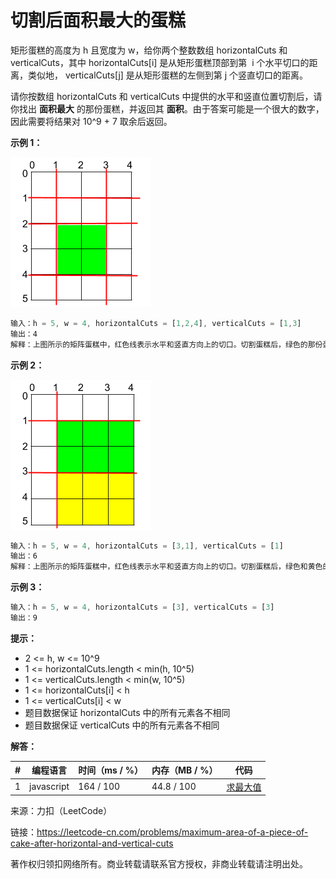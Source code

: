 # 切割后面积最大的蛋糕

矩形蛋糕的高度为 h 且宽度为 w，给你两个整数数组 horizontalCuts 和 verticalCuts，其中 horizontalCuts[i] 是从矩形蛋糕顶部到第  i 个水平切口的距离，类似地， verticalCuts[j] 是从矩形蛋糕的左侧到第 j 个竖直切口的距离。

请你按数组 horizontalCuts 和 verticalCuts 中提供的水平和竖直位置切割后，请你找出 **面积最大** 的那份蛋糕，并返回其 **面积**。由于答案可能是一个很大的数字，因此需要将结果对 10^9 + 7 取余后返回。

**示例 1：**

![eg1.png](./eg1.png)

``` javascript
输入：h = 5, w = 4, horizontalCuts = [1,2,4], verticalCuts = [1,3]
输出：4
解释：上图所示的矩阵蛋糕中，红色线表示水平和竖直方向上的切口。切割蛋糕后，绿色的那份蛋糕面积最大。
```

**示例 2：**

![eg2.png](./eg2.png)

``` javascript
输入：h = 5, w = 4, horizontalCuts = [3,1], verticalCuts = [1]
输出：6
解释：上图所示的矩阵蛋糕中，红色线表示水平和竖直方向上的切口。切割蛋糕后，绿色和黄色的两份蛋糕面积最大。
```

**示例 3：**

``` javascript
输入：h = 5, w = 4, horizontalCuts = [3], verticalCuts = [3]
输出：9
```

**提示：**

- 2 <= h, w <= 10^9
- 1 <= horizontalCuts.length < min(h, 10^5)
- 1 <= verticalCuts.length < min(w, 10^5)
- 1 <= horizontalCuts[i] < h
- 1 <= verticalCuts[i] < w
- 题目数据保证 horizontalCuts 中的所有元素各不相同
- 题目数据保证 verticalCuts 中的所有元素各不相同

**解答：**

**#**|**编程语言**|**时间（ms / %）**|**内存（MB / %）**|**代码**
--|--|--|--|--
1|javascript|164 / 100|44.8 / 100|[求最大值](./javascript/ac_v1.js)

来源：力扣（LeetCode）

链接：https://leetcode-cn.com/problems/maximum-area-of-a-piece-of-cake-after-horizontal-and-vertical-cuts

著作权归领扣网络所有。商业转载请联系官方授权，非商业转载请注明出处。
